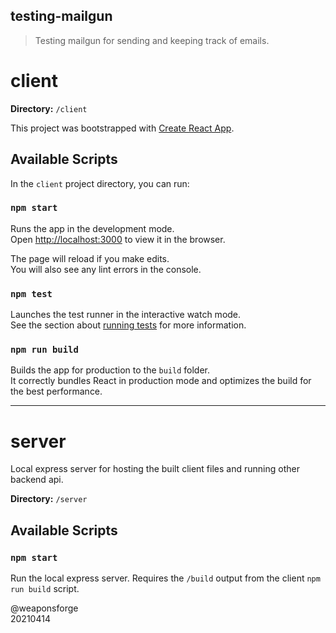 ## testing-mailgun

> Testing mailgun for sending and keeping track of emails.

# client

**Directory:** `/client`

This project was bootstrapped with [Create React App](https://github.com/facebook/create-react-app).

## Available Scripts

In the `client` project directory, you can run:

### `npm start`

Runs the app in the development mode.\
Open [http://localhost:3000](http://localhost:3000) to view it in the browser.

The page will reload if you make edits.\
You will also see any lint errors in the console.

### `npm test`

Launches the test runner in the interactive watch mode.\
See the section about [running tests](https://facebook.github.io/create-react-app/docs/running-tests) for more information.

### `npm run build`

Builds the app for production to the `build` folder.\
It correctly bundles React in production mode and optimizes the build for the best performance.

---

# server

Local express server for hosting the built client files and running other backend api.

**Directory:** `/server`

## Available Scripts

### `npm start`

Run the local express server. Requires the `/build` output from the client `npm run build` script.

@weaponsforge  
20210414

